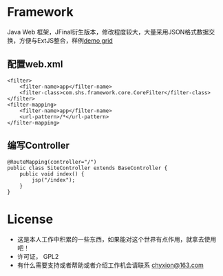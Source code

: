 Framework
=========

Java Web 框架，JFinal衍生版本，修改程度较大，大量采用JSON格式数据交换，方便与ExtJS整合，样例[demo grid](https://github.com/chyxion/DemoGrid)

## 配置web.xml
    
	<filter> 
        <filter-name>app</filter-name> 
        <filter-class>com.shs.framework.core.CoreFilter</filter-class> 
    </filter> 
    <filter-mapping> 
        <filter-name>app</filter-name> 
        <url-pattern>/*</url-pattern> 
    </filter-mapping>

## 编写Controller

    @RouteMapping(controller="/")
    public class SiteController extends BaseController {
        public void index() {
            jsp("/index");
        }
    }

License
==================================

* 这是本人工作中积累的一些东西，如果能对这个世界有点作用，就拿去使用吧！
* 许可证， GPL2 
* 有什么需要支持或者帮助或者介绍工作机会请联系 chyxion@163.com

